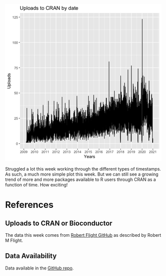 ![Line plot depicting number of updates or uploads to CRAN from 2009 to 2021](https://github.com/liujamin/TidyTuesday/blob/main/2022/Week11_CRAN_BIOC_Vignettes/UploadsCRAN.png)

Struggled a lot this week working through the different types of timestamps. As such, a much more simple plot this week. But we can still see a growing trend of more and more packages available to R users through CRAN as a function of time. How exciting!

# References
## Uploads to CRAN or Bioconductor
The data this week comes from [Robert Flight GitHub](https://github.com/rmflight/vignette_analysis) as described by Robert M Flight.
## Data Availability
Data available in the [GitHub repo](https://github.com/rfordatascience/tidytuesday/blob/master/data/2022/2022-03-15/readme.md).
